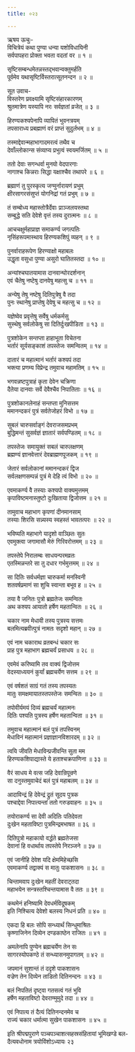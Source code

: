 ```yaml
---
title: ०२३

---
```

ऋषय ऊचुः-  
विचित्रेयं कथा पुण्या धन्या यशोविधायिनी  
सर्वपापहरा प्रोक्ता भवता वदतां वर ॥ १ ॥


सृष्टिसम्बन्धमेतन्नस्तद्भवान्वक्तुमर्हति  
पूर्वमेव यथासृष्टिर्विस्तरात्सूतनन्दन ॥ २ ॥


सूत उवाच-  
विस्तरेण प्रवक्ष्यामि सृष्टिसंहारकारणम्  
श्रुतमात्रेण यस्यापि नरः सर्वज्ञतां व्रजेत् ॥ ३ ॥


हिरण्यकश्यपेनापि व्यापितं भुवनत्रयम्  
तपसाराध्य प्रबह्माणं वरं प्राप्तं सुदुर्लभम् ॥ ४ ॥


तस्माद्देवान्महाभागादमरत्वं तथैव च  
देवाँल्लोकान्स संव्याप्य प्रभुत्वं स्वयमर्जितम् ॥ ५ ॥


ततो देवाः सगन्धर्वा मुनयो वेदपारगाः  
नागाश्च किन्नराः सिद्धा यक्षाश्चैव तथापरे ॥ ६ ॥


ब्रह्माणं तु पुरस्कृत्य जग्मुर्नारायणं प्रभुम्  
क्षीरसागरसंसुप्तं योगनिद्रां गतं प्रभुम् ॥ ७ ॥


तं सम्बोध्य महास्तोत्रैर्देवाः प्राञ्जलयस्तथा  
सम्बुद्धे सति देवेशे वृत्तं तस्य दुरात्मनः ॥ ८ ॥


आचचक्षुर्महाप्राज्ञ समाकर्ण्य जगत्पतिः  
नृसिंहरूपमास्थाय हिरण्यकशिपुं व्यहन् ॥ ९ ॥


पुनर्वाराहरूपेण हिरण्याक्षो महाबलः  
उद्धृता वसुधा पुण्या असुरो घातितस्तदा ॥ १० ॥


अन्यांश्चघातयामास दानवान्घोरदर्शनान्  
एवं चैतेषु नष्टेषु दानवेषु महत्सु च ॥ ११ ॥


अन्येषु तेषु नष्टेषु दितिपुत्रेषु वै तदा  
पुनः स्थानेषु प्राप्तेषु देवेषु च महत्सु च ॥ १२ ॥


यज्ञेष्वेव प्रवृत्तेषु सर्वेषु धर्मकर्मसु  
सुस्थेषु सर्वलोकेषु सा दितिर्दुःखपीडिता ॥ १३ ॥


पुत्रशोकेन सन्तप्ता हाहाभूता विचेतना  
भर्तारं सूर्यसङ्काशं तपस्तेजः समन्वितम् ॥ १४ ॥


दातारं च महात्मानं भर्तारं कश्यपं तदा  
भक्त्या प्रणम्य विप्रेन्द्र तमुवाच महामतिम् ॥ १५ ॥


भगवन्नष्टपुत्राहं कृता देवेन चक्रिणा  
दैतेया दानवाः सर्वे देवैश्चैव निपातिताः ॥ १६ ॥


पुत्रशोकानलेनाहं सन्तप्ता मुनिसत्तम  
ममानन्दकरं पुत्रं सर्वतेजोहरं विभो ॥ १७ ॥


सुबलं चारुसर्वाङ्गं देवराजसमप्रभम्  
बुद्धिमन्तं सुसर्वज्ञं ज्ञातारं सर्वपण्डितम् ॥ १८ ॥


तपस्तेजः समायुक्तं सबलं चारुलक्षणम्  
ब्रह्मण्यं ज्ञानवेत्तारं देवब्राह्मणपूजकम् ॥ १९ ॥


जेतारं सर्वलोकानां ममानन्दकरं द्विज  
सर्वलक्षणसम्पन्नं पुत्रं मे देहि त्वं विभो ॥ २० ॥


एवमाकर्ण्य वै तस्याः कश्यपो वाक्यमुत्तमम्  
कृपाविष्टमनास्तुष्टो दुःखिताया द्विजोत्तम ॥ २१ ॥


तामुवाच महाभाग कृपणां दीनमानसाम्  
तस्याः शिरसि सन्न्यस्य स्वहस्तं भावतत्परः ॥ २२ ॥


भविष्यति महाभागे यादृशो वाञ्छितः सुतः  
एवमुक्त्वा जगामासौ मेरुं गिरिवरोत्तमम् ॥ २३ ॥


तपस्तेपे निरालम्बः साधयन्परमव्रतः  
एतस्मिन्नन्तरे सा तु दधार गर्भमुत्तमम् ॥ २४ ॥


सा दितिः सर्वधर्मज्ञा चारुकर्मा मनस्विनी  
शतवर्षप्रमाणं सा शुचि स्वान्ता बभूव ह ॥ २५ ॥


तया वै जनितः पुत्रो ब्रह्मतेजः समन्वितः  
अथ कश्यप आयातो हर्षेण महतान्वितः ॥ २६ ॥


चकार नाम मेधावी तस्य पुत्रस्य सत्तमः  
बलमित्यब्रवीत्पुत्रं नामतः सदृशो महान् ॥ २७ ॥


एवं नाम चकाराथ व्रतबन्धं चकार सः  
प्राह पुत्र महाभाग ब्रह्मचर्यं प्रसाधय ॥ २८ ॥


एवमेवं करिष्यामि तव वाक्यं द्विजोत्तम  
वेदस्याध्ययनं कुर्यां ब्रह्मचर्येण सत्तम ॥ २९ ॥


एवं वर्षशतं साग्रं गतं तस्य तपस्यतः  
मातुः समक्षमायातस्तपस्तेजः समन्वितः ॥ ३० ॥


तपोवीर्यमयं दिव्यं ब्रह्मचर्यं महात्मनः  
दितिः पश्यति पुत्रस्य हर्षेण महतान्विता ॥ ३१ ॥


तमुवाच महात्मानं बलं पुत्रं तपस्विनम्  
मेधाविनं महात्मानं प्रज्ञाज्ञानविशारदम् ॥ ३२ ॥


त्वयि जीवति मेधाविन्प्रजीवन्ति सुता मम  
हिरण्यकशिपाद्यास्ते ये हताश्चक्रपाणिना ॥ ३३ ॥


वैरं साधय मे वत्स जहि देवान्रिपून्रणे  
सा दनुस्तमुवाचेदं बलं पुत्रं महाबलम् ॥ ३४ ॥


आदाविन्द्रं हि देवेन्द्रं द्रुतं सूदय पुत्रक  
पश्चाद्देवा निपात्यन्तां ततो गरुडवाहनः ॥ ३५ ॥


तयोराकर्ण्य सा देवी अदितिः पतिदेवता  
दुःखेन महताविष्टा पुत्रमिन्द्रमभाषत ॥ ३६ ॥


दितिपुत्रो महाकायो वर्द्धते ब्रह्मतेजसा  
देवानां हि वधार्थाय तपस्तेपे निरञ्जने ॥ ३७ ॥


एवं जानीहि देवेश यदि क्षेममिहेच्छसि  
एवमाकर्ण्य तद्वाक्यं स मातुः पाकशासनः ॥ ३८ ॥


चिन्तामवाप दुःखेन महतीं देवराट्तदा  
महाभयेन सन्त्रस्तश्चिन्तयामास वै ततः ॥ ३९ ॥


कथमेनं हनिष्यामि देवधर्मविदूषकम्  
इति निश्चित्य देवेशो बलस्य निधनं प्रति ॥ ४० ॥


एकदा हि बलः सोपि सन्ध्यार्थं सिन्धुमाश्रितः  
कृष्णाजिनेन दिव्येन दण्डकाष्ठेन राजितः ॥ ४१ ॥


अमलेनापि पुण्येन ब्रह्मचर्येण तेन सः  
सागरस्योपकण्ठे तं सन्ध्यासनमुपागतम् ॥ ४२ ॥


जपमानं सुशान्तं तं ददृशे पाकशासनः  
वज्रेण तेन दिव्येन ताडितो दितिनन्दनः ॥ ४३ ॥


बलं निपतितं दृष्ट्वा गतसत्वं गतं भुवि  
हर्षेण महताविष्टो देवराण्मुमुदे तदा ॥ ४४ ॥


एवं निपात्य तं दैत्यं दितिनन्दनमेव च  
राज्यं चकार धर्मात्मा सुखेन पाकशासनः ॥ ४५ ॥


इति श्रीपद्मपुराणे पञ्चपञ्चाशत्सहस्रसंहितायां भूमिखण्डे बल-  
दैत्यवधोनाम त्रयोविंशोऽध्यायः २३